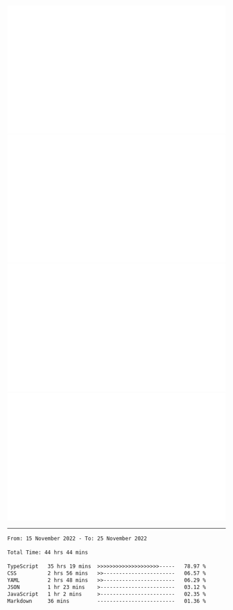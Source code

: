 <div align="center">
  
  ![](https://raw.githubusercontent.com/iaizawa0623/github-stats/master/generated/overview.svg#gh-dark-mode-only)
  ![](https://raw.githubusercontent.com/iaizawa0623/github-stats/master/generated/overview.svg#gh-light-mode-only)
  ![](https://raw.githubusercontent.com/iaizawa0623/github-stats/master/generated/languages.svg#gh-dark-mode-only)
  ![](https://raw.githubusercontent.com/iaizawa0623/github-stats/master/generated/languages.svg#gh-light-mode-only)

</div>


<!-- <a href="https://github.com/anuraghazra/github-readme-stats">
  <img src="https://github-readme-stats.vercel.app/api?username=iaizawa0623&show_icons=true&count_private=true&theme=dracula&line_height=40" />
  <img src="https://github-readme-stats.vercel.app/api/top-langs/?username=iaizawa0623&count_private=true&theme=dracula" />
</a>
 -->
***

<!--START_SECTION:waka-->

```text
From: 15 November 2022 - To: 25 November 2022

Total Time: 44 hrs 44 mins

TypeScript   35 hrs 19 mins  >>>>>>>>>>>>>>>>>>>>-----   78.97 %
CSS          2 hrs 56 mins   >>-----------------------   06.57 %
YAML         2 hrs 48 mins   >>-----------------------   06.29 %
JSON         1 hr 23 mins    >------------------------   03.12 %
JavaScript   1 hr 2 mins     >------------------------   02.35 %
Markdown     36 mins         -------------------------   01.36 %
```

<!--END_SECTION:waka-->
